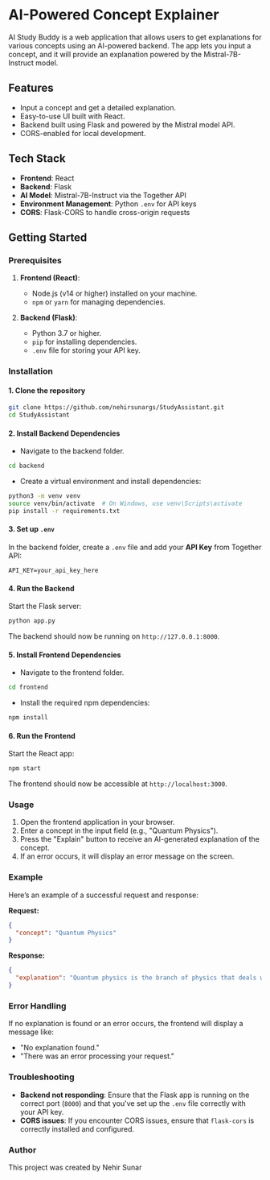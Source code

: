 # AI-Powered Concept Explainer 

AI Study Buddy is a web application that allows users to get explanations for various concepts using an AI-powered backend. The app lets you input a concept, and it will provide an explanation powered by the Mistral-7B-Instruct model.

## Features

- Input a concept and get a detailed explanation.
- Easy-to-use UI built with React.
- Backend built using Flask and powered by the Mistral model API.
- CORS-enabled for local development.

## Tech Stack

- **Frontend**: React
- **Backend**: Flask
- **AI Model**: Mistral-7B-Instruct via the Together API
- **Environment Management**: Python `.env` for API keys
- **CORS**: Flask-CORS to handle cross-origin requests

## Getting Started

### Prerequisites

1. **Frontend (React)**:
   - Node.js (v14 or higher) installed on your machine.
   - `npm` or `yarn` for managing dependencies.

2. **Backend (Flask)**:
   - Python 3.7 or higher.
   - `pip` for installing dependencies.
   - `.env` file for storing your API key.

### Installation

#### 1. Clone the repository

```bash
git clone https://github.com/nehirsunargs/StudyAssistant.git
cd StudyAssistant
```

#### 2. Install Backend Dependencies

- Navigate to the backend folder.
  
```bash
cd backend
```

- Create a virtual environment and install dependencies:

```bash
python3 -m venv venv
source venv/bin/activate  # On Windows, use venv\Scripts\activate
pip install -r requirements.txt
```

#### 3. Set up `.env`

In the backend folder, create a `.env` file and add your **API Key** from Together API:

```
API_KEY=your_api_key_here
```

#### 4. Run the Backend

Start the Flask server:

```bash
python app.py
```

The backend should now be running on `http://127.0.0.1:8000`.

#### 5. Install Frontend Dependencies

- Navigate to the frontend folder.

```bash
cd frontend
```

- Install the required npm dependencies:

```bash
npm install
```

#### 6. Run the Frontend

Start the React app:

```bash
npm start
```

The frontend should now be accessible at `http://localhost:3000`.

### Usage

1. Open the frontend application in your browser.
2. Enter a concept in the input field (e.g., "Quantum Physics").
3. Press the "Explain" button to receive an AI-generated explanation of the concept.
4. If an error occurs, it will display an error message on the screen.

### Example

Here’s an example of a successful request and response:

**Request:**
```json
{
  "concept": "Quantum Physics"
}
```

**Response:**
```json
{
  "explanation": "Quantum physics is the branch of physics that deals with the behavior of matter and energy at very small scales, such as atoms and subatomic particles..."
}
```

### Error Handling

If no explanation is found or an error occurs, the frontend will display a message like:
- "No explanation found."
- "There was an error processing your request."

### Troubleshooting

- **Backend not responding**: Ensure that the Flask app is running on the correct port (`8000`) and that you've set up the `.env` file correctly with your API key.
- **CORS issues**: If you encounter CORS issues, ensure that `flask-cors` is correctly installed and configured.

### Author
This project was created by Nehir Sunar
